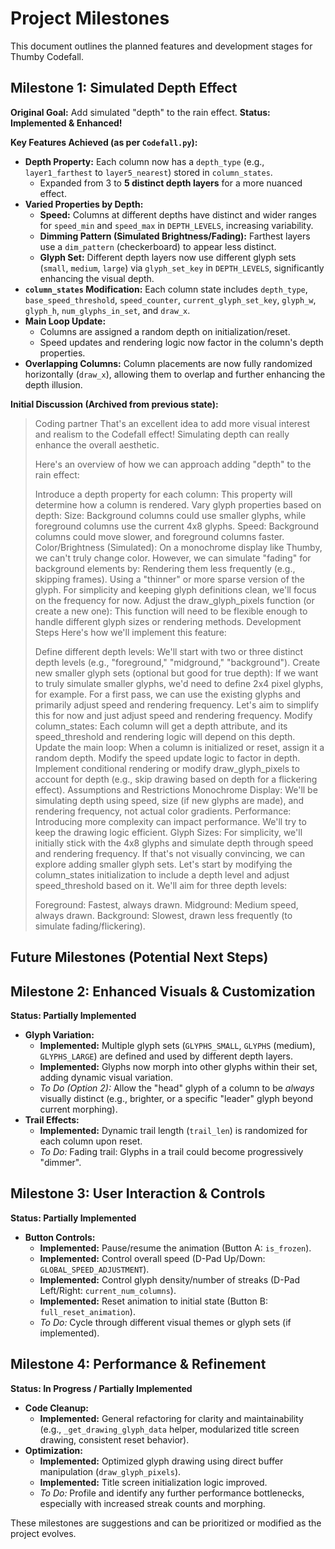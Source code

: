 # Project Milestones

This document outlines the planned features and development stages for Thumby Codefall.

## Milestone 1: Simulated Depth Effect
**Original Goal:** Add simulated "depth" to the rain effect.
**Status: Implemented & Enhanced!**

**Key Features Achieved (as per `Codefall.py`):**
*   **Depth Property:** Each column now has a `depth_type` (e.g., `layer1_farthest` to `layer5_nearest`) stored in `column_states`.
    *   Expanded from 3 to **5 distinct depth layers** for a more nuanced effect.
*   **Varied Properties by Depth:**
    *   **Speed:** Columns at different depths have distinct and wider ranges for `speed_min` and `speed_max` in `DEPTH_LEVELS`, increasing variability.
    *   **Dimming Pattern (Simulated Brightness/Fading):** Farthest layers use a `dim_pattern` (checkerboard) to appear less distinct.
    *   **Glyph Set:** Different depth layers now use different glyph sets (`small`, `medium`, `large`) via `glyph_set_key` in `DEPTH_LEVELS`, significantly enhancing the visual depth.
*   **`column_states` Modification:** Each column state includes `depth_type`, `base_speed_threshold`, `speed_counter`, `current_glyph_set_key`, `glyph_w`, `glyph_h`, `num_glyphs_in_set`, and `draw_x`.
*   **Main Loop Update:**
    *   Columns are assigned a random depth on initialization/reset.
    *   Speed updates and rendering logic now factor in the column's depth properties.
*   **Overlapping Columns:** Column placements are now fully randomized horizontally (`draw_x`), allowing them to overlap and further enhancing the depth illusion.

**Initial Discussion (Archived from previous state):**
> Coding partner
> That's an excellent idea to add more visual interest and realism to the Codefall effect! Simulating depth can really enhance the overall aesthetic.
>
> Here's an overview of how we can approach adding "depth" to the rain effect:
>
> Introduce a depth property for each column: This property will determine how a column is rendered.
> Vary glyph properties based on depth:
> Size: Background columns could use smaller glyphs, while foreground columns use the current 4x8 glyphs.
> Speed: Background columns could move slower, and foreground columns faster.
> Color/Brightness (Simulated): On a monochrome display like Thumby, we can't truly change color. However, we can simulate "fading" for background elements by:
> Rendering them less frequently (e.g., skipping frames).
> Using a "thinner" or more sparse version of the glyph. For simplicity and keeping glyph definitions clean, we'll focus on the frequency for now.
> Adjust the draw_glyph_pixels function (or create a new one): This function will need to be flexible enough to handle different glyph sizes or rendering methods.
> Development Steps
> Here's how we'll implement this feature:
>
> Define different depth levels: We'll start with two or three distinct depth levels (e.g., "foreground," "midground," "background").
> Create new smaller glyph sets (optional but good for true depth): If we want to truly simulate smaller glyphs, we'd need to define 2x4 pixel glyphs, for example. For a first pass, we can use the existing glyphs and primarily adjust speed and rendering frequency. Let's aim to simplify this for now and just adjust speed and rendering frequency.
> Modify column_states: Each column will get a depth attribute, and its speed_threshold and rendering logic will depend on this depth.
> Update the main loop:
> When a column is initialized or reset, assign it a random depth.
> Modify the speed update logic to factor in depth.
> Implement conditional rendering or modify draw_glyph_pixels to account for depth (e.g., skip drawing based on depth for a flickering effect).
> Assumptions and Restrictions
> Monochrome Display: We'll be simulating depth using speed, size (if new glyphs are made), and rendering frequency, not actual color gradients.
> Performance: Introducing more complexity can impact performance. We'll try to keep the drawing logic efficient.
> Glyph Sizes: For simplicity, we'll initially stick with the 4x8 glyphs and simulate depth through speed and rendering frequency. If that's not visually convincing, we can explore adding smaller glyph sets.
> Let's start by modifying the column_states initialization to include a depth level and adjust speed_threshold based on it. We'll aim for three depth levels:
>
> Foreground: Fastest, always drawn.
> Midground: Medium speed, always drawn.
> Background: Slowest, drawn less frequently (to simulate fading/flickering).

## Future Milestones (Potential Next Steps)
## Milestone 2: Enhanced Visuals & Customization
**Status: Partially Implemented**

*   **Glyph Variation:**
    *   **Implemented:** Multiple glyph sets (`GLYPHS_SMALL`, `GLYPHS` (medium), `GLYPHS_LARGE`) are defined and used by different depth layers.
    *   **Implemented:** Glyphs now morph into other glyphs within their set, adding dynamic visual variation.
    *   *To Do (Option 2):* Allow the "head" glyph of a column to be *always* visually distinct (e.g., brighter, or a specific "leader" glyph beyond current morphing).
*   **Trail Effects:**
    *   **Implemented:** Dynamic trail length (`trail_len`) is randomized for each column upon reset.
    *   *To Do:* Fading trail: Glyphs in a trail could become progressively "dimmer".

## Milestone 3: User Interaction & Controls
**Status: Partially Implemented**

*   **Button Controls:**
    *   **Implemented:** Pause/resume the animation (Button A: `is_frozen`).
    *   **Implemented:** Control overall speed (D-Pad Up/Down: `GLOBAL_SPEED_ADJUSTMENT`).
    *   **Implemented:** Control glyph density/number of streaks (D-Pad Left/Right: `current_num_columns`).
    *   **Implemented:** Reset animation to initial state (Button B: `full_reset_animation`).
    *   *To Do:* Cycle through different visual themes or glyph sets (if implemented).

## Milestone 4: Performance & Refinement
**Status: In Progress / Partially Implemented**

*   **Code Cleanup:**
    *   **Implemented:** General refactoring for clarity and maintainability (e.g., `_get_drawing_glyph_data` helper, modularized title screen drawing, consistent reset behavior).
*   **Optimization:**
    *   **Implemented:** Optimized glyph drawing using direct buffer manipulation (`draw_glyph_pixels`).
    *   **Implemented:** Title screen initialization logic improved.
    *   *To Do:* Profile and identify any further performance bottlenecks, especially with increased streak counts and morphing.

These milestones are suggestions and can be prioritized or modified as the project evolves.
